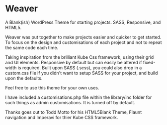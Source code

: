 Weaver
============

A Blank(ish) WordPress Theme for starting projects. SASS, Responsive, and HTML5.

Weaver was put together to make projects easier and quicker to get started. To focus on the design and customisations of each project and not to repeat the same code each time.

Taking inspiration from the brilliant Kube Css framework, using their grid and UI elements. Responsive by default but can easily be altered if fixed-width is required. Built upon SASS (.scss), you could also drop in a custom.css file if you didn't want to setup SASS for your project, and build upon the defaults.

Feel free to use this theme for your own uses.

I have included a customisations.php file within the library/inc folder for such things as admin customisations. It is turned off by default.

</hr>

Thanks goes out to Todd Motto for his HTML5Blank Theme, Flaunt navigation and Imperavi for thier Kube CSS framework.